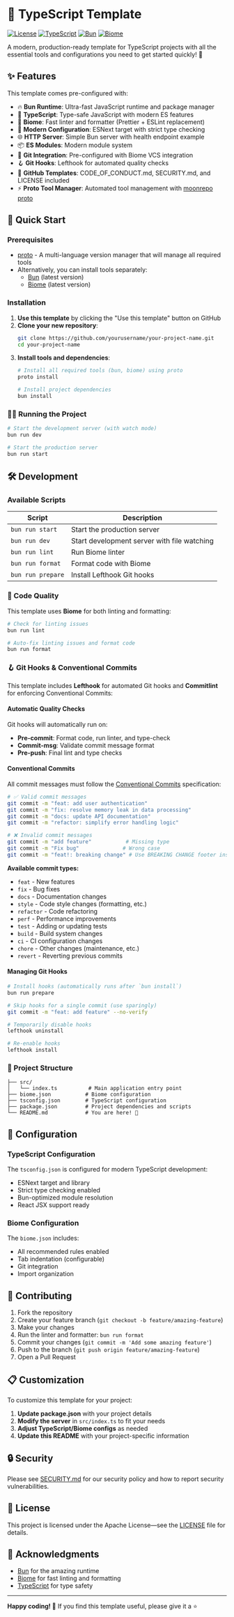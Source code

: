 # 🚀 TypeScript Template

[![License](https://img.shields.io/badge/License-Apache_2.0-blue.svg)](https://opensource.org/licenses/Apache-2.0)
[![TypeScript](https://img.shields.io/badge/TypeScript-5.9-blue.svg)](https://www.typescriptlang.org/)
[![Bun](https://img.shields.io/badge/Bun-1.2-orange.svg)](https://bun.sh/)
[![Biome](https://img.shields.io/badge/Biome-1.9-green.svg)](https://biomejs.dev/)

A modern, production-ready template for TypeScript projects with all the essential tools and configurations you need to
get started quickly! 🎯

## ✨ Features

This template comes pre-configured with:

- 🔥 **Bun Runtime**: Ultra-fast JavaScript runtime and package manager
- 📘 **TypeScript**: Type-safe JavaScript with modern ES features
- 🧹 **Biome**: Fast linter and formatter (Prettier + ESLint replacement)
- 🔧 **Modern Configuration**: ESNext target with strict type checking
- 🌐 **HTTP Server**: Simple Bun server with health endpoint example
- 📦 **ES Modules**: Modern module system
- 🚨 **Git Integration**: Pre-configured with Biome VCS integration
- 🪝 **Git Hooks**: Lefthook for automated quality checks
- 📝 **GitHub Templates**: CODE_OF_CONDUCT.md, SECURITY.md, and LICENSE included
- ⚡ **Proto Tool Manager**: Automated tool management with [moonrepo proto](https://moonrepo.dev/proto)

## 🚀 Quick Start

### Prerequisites

- [proto](https://moonrepo.dev/proto) - A multi-language version manager that will manage all required tools
- Alternatively, you can install tools separately:
    - [Bun](https://bun.sh/) (latest version)
    - [Biome](https://biomejs.dev/) (latest version)

### Installation

1. **Use this template** by clicking the "Use this template" button on GitHub
2. **Clone your new repository**:
   ```bash
   git clone https://github.com/yourusername/your-project-name.git
   cd your-project-name
   ```
3. **Install tools and dependencies**:
   ```bash
   # Install all required tools (bun, biome) using proto
   proto install
   
   # Install project dependencies
   bun install
   ```

### 🏃‍♂️ Running the Project

```bash
# Start the development server (with watch mode)
bun run dev

# Start the production server
bun run start
```

## 🛠️ Development

### Available Scripts

| Script           | Description                                 |
|------------------|---------------------------------------------|
| `bun run start`  | Start the production server                 |
| `bun run dev`    | Start development server with file watching |
| `bun run lint`   | Run Biome linter                            |
| `bun run format` | Format code with Biome                      |
| `bun run prepare`| Install Lefthook Git hooks                  |

### 🧹 Code Quality

This template uses **Biome** for both linting and formatting:

```bash
# Check for linting issues
bun run lint

# Auto-fix linting issues and format code
bun run format
```

### 🪝 Git Hooks & Conventional Commits

This template includes **Lefthook** for automated Git hooks and **Commitlint** for enforcing Conventional Commits:

#### Automatic Quality Checks

Git hooks will automatically run on:

- **Pre-commit**: Format code, run linter, and type-check
- **Commit-msg**: Validate commit message format
- **Pre-push**: Final lint and type checks

#### Conventional Commits

All commit messages must follow the [Conventional Commits](https://www.conventionalcommits.org/) specification:

```bash
# ✅ Valid commit messages
git commit -m "feat: add user authentication"
git commit -m "fix: resolve memory leak in data processing"
git commit -m "docs: update API documentation"
git commit -m "refactor: simplify error handling logic"

# ❌ Invalid commit messages
git commit -m "add feature"           # Missing type
git commit -m "Fix bug"              # Wrong case
git commit -m "feat!: breaking change" # Use BREAKING CHANGE footer instead
```

**Available commit types:**
- `feat` - New features
- `fix` - Bug fixes
- `docs` - Documentation changes
- `style` - Code style changes (formatting, etc.)
- `refactor` - Code refactoring
- `perf` - Performance improvements
- `test` - Adding or updating tests
- `build` - Build system changes
- `ci` - CI configuration changes
- `chore` - Other changes (maintenance, etc.)
- `revert` - Reverting previous commits

#### Managing Git Hooks

```bash
# Install hooks (automatically runs after `bun install`)
bun run prepare

# Skip hooks for a single commit (use sparingly)
git commit -m "feat: add feature" --no-verify

# Temporarily disable hooks
lefthook uninstall

# Re-enable hooks
lefthook install
```

### 📁 Project Structure

```
├── src/
│   └── index.ts          # Main application entry point
├── biome.json           # Biome configuration
├── tsconfig.json        # TypeScript configuration
├── package.json         # Project dependencies and scripts
└── README.md            # You are here! 📍
```

## 🔧 Configuration

### TypeScript Configuration

The `tsconfig.json` is configured for modern TypeScript development:

- ESNext target and library
- Strict type checking enabled
- Bun-optimized module resolution
- React JSX support ready

### Biome Configuration

The `biome.json` includes:

- All recommended rules enabled
- Tab indentation (configurable)
- Git integration
- Import organization

## 🤝 Contributing

1. Fork the repository
2. Create your feature branch (`git checkout -b feature/amazing-feature`)
3. Make your changes
4. Run the linter and formatter: `bun run format`
5. Commit your changes (`git commit -m 'Add some amazing feature'`)
6. Push to the branch (`git push origin feature/amazing-feature`)
7. Open a Pull Request

## 📋 Customization

To customize this template for your project:

1. **Update package.json** with your project details
2. **Modify the server** in `src/index.ts` to fit your needs
3. **Adjust TypeScript/Biome configs** as needed
4. **Update this README** with your project-specific information

## 🔒 Security

Please see [SECURITY.md](SECURITY.md) for our security policy and how to report security vulnerabilities.

## 📄 License

This project is licensed under the Apache License—see the [LICENSE](LICENSE) file for details.

## 🙏 Acknowledgments

- [Bun](https://bun.sh/) for the amazing runtime
- [Biome](https://biomejs.dev/) for fast linting and formatting
- [TypeScript](https://www.typescriptlang.org/) for type safety

---

**Happy coding! 🎉** If you find this template useful, please give it a ⭐️
